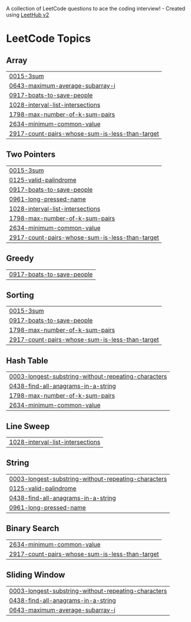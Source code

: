 A collection of LeetCode questions to ace the coding interview! - Created using [LeetHub v2](https://github.com/arunbhardwaj/LeetHub-2.0)
<!---LeetCode Topics Start-->
# LeetCode Topics
## Array
|  |
| ------- |
| [0015-3sum](https://github.com/welidemezene/leetcode_algorithm_problem/tree/master/0015-3sum) |
| [0643-maximum-average-subarray-i](https://github.com/welidemezene/leetcode_algorithm_problem/tree/master/0643-maximum-average-subarray-i) |
| [0917-boats-to-save-people](https://github.com/welidemezene/leetcode_algorithm_problem/tree/master/0917-boats-to-save-people) |
| [1028-interval-list-intersections](https://github.com/welidemezene/leetcode_algorithm_problem/tree/master/1028-interval-list-intersections) |
| [1798-max-number-of-k-sum-pairs](https://github.com/welidemezene/leetcode_algorithm_problem/tree/master/1798-max-number-of-k-sum-pairs) |
| [2634-minimum-common-value](https://github.com/welidemezene/leetcode_algorithm_problem/tree/master/2634-minimum-common-value) |
| [2917-count-pairs-whose-sum-is-less-than-target](https://github.com/welidemezene/leetcode_algorithm_problem/tree/master/2917-count-pairs-whose-sum-is-less-than-target) |
## Two Pointers
|  |
| ------- |
| [0015-3sum](https://github.com/welidemezene/leetcode_algorithm_problem/tree/master/0015-3sum) |
| [0125-valid-palindrome](https://github.com/welidemezene/leetcode_algorithm_problem/tree/master/0125-valid-palindrome) |
| [0917-boats-to-save-people](https://github.com/welidemezene/leetcode_algorithm_problem/tree/master/0917-boats-to-save-people) |
| [0961-long-pressed-name](https://github.com/welidemezene/leetcode_algorithm_problem/tree/master/0961-long-pressed-name) |
| [1028-interval-list-intersections](https://github.com/welidemezene/leetcode_algorithm_problem/tree/master/1028-interval-list-intersections) |
| [1798-max-number-of-k-sum-pairs](https://github.com/welidemezene/leetcode_algorithm_problem/tree/master/1798-max-number-of-k-sum-pairs) |
| [2634-minimum-common-value](https://github.com/welidemezene/leetcode_algorithm_problem/tree/master/2634-minimum-common-value) |
| [2917-count-pairs-whose-sum-is-less-than-target](https://github.com/welidemezene/leetcode_algorithm_problem/tree/master/2917-count-pairs-whose-sum-is-less-than-target) |
## Greedy
|  |
| ------- |
| [0917-boats-to-save-people](https://github.com/welidemezene/leetcode_algorithm_problem/tree/master/0917-boats-to-save-people) |
## Sorting
|  |
| ------- |
| [0015-3sum](https://github.com/welidemezene/leetcode_algorithm_problem/tree/master/0015-3sum) |
| [0917-boats-to-save-people](https://github.com/welidemezene/leetcode_algorithm_problem/tree/master/0917-boats-to-save-people) |
| [1798-max-number-of-k-sum-pairs](https://github.com/welidemezene/leetcode_algorithm_problem/tree/master/1798-max-number-of-k-sum-pairs) |
| [2917-count-pairs-whose-sum-is-less-than-target](https://github.com/welidemezene/leetcode_algorithm_problem/tree/master/2917-count-pairs-whose-sum-is-less-than-target) |
## Hash Table
|  |
| ------- |
| [0003-longest-substring-without-repeating-characters](https://github.com/welidemezene/leetcode_algorithm_problem/tree/master/0003-longest-substring-without-repeating-characters) |
| [0438-find-all-anagrams-in-a-string](https://github.com/welidemezene/leetcode_algorithm_problem/tree/master/0438-find-all-anagrams-in-a-string) |
| [1798-max-number-of-k-sum-pairs](https://github.com/welidemezene/leetcode_algorithm_problem/tree/master/1798-max-number-of-k-sum-pairs) |
| [2634-minimum-common-value](https://github.com/welidemezene/leetcode_algorithm_problem/tree/master/2634-minimum-common-value) |
## Line Sweep
|  |
| ------- |
| [1028-interval-list-intersections](https://github.com/welidemezene/leetcode_algorithm_problem/tree/master/1028-interval-list-intersections) |
## String
|  |
| ------- |
| [0003-longest-substring-without-repeating-characters](https://github.com/welidemezene/leetcode_algorithm_problem/tree/master/0003-longest-substring-without-repeating-characters) |
| [0125-valid-palindrome](https://github.com/welidemezene/leetcode_algorithm_problem/tree/master/0125-valid-palindrome) |
| [0438-find-all-anagrams-in-a-string](https://github.com/welidemezene/leetcode_algorithm_problem/tree/master/0438-find-all-anagrams-in-a-string) |
| [0961-long-pressed-name](https://github.com/welidemezene/leetcode_algorithm_problem/tree/master/0961-long-pressed-name) |
## Binary Search
|  |
| ------- |
| [2634-minimum-common-value](https://github.com/welidemezene/leetcode_algorithm_problem/tree/master/2634-minimum-common-value) |
| [2917-count-pairs-whose-sum-is-less-than-target](https://github.com/welidemezene/leetcode_algorithm_problem/tree/master/2917-count-pairs-whose-sum-is-less-than-target) |
## Sliding Window
|  |
| ------- |
| [0003-longest-substring-without-repeating-characters](https://github.com/welidemezene/leetcode_algorithm_problem/tree/master/0003-longest-substring-without-repeating-characters) |
| [0438-find-all-anagrams-in-a-string](https://github.com/welidemezene/leetcode_algorithm_problem/tree/master/0438-find-all-anagrams-in-a-string) |
| [0643-maximum-average-subarray-i](https://github.com/welidemezene/leetcode_algorithm_problem/tree/master/0643-maximum-average-subarray-i) |
<!---LeetCode Topics End-->